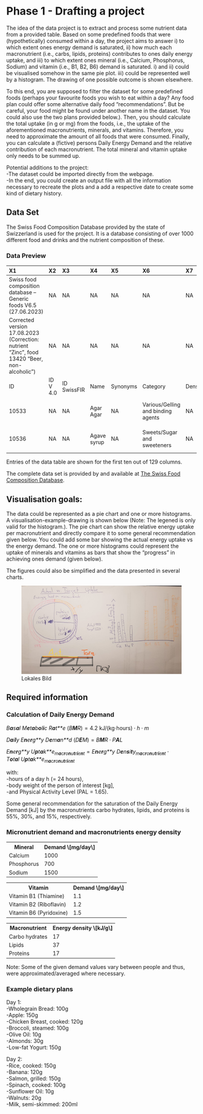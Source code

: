 # Phase 1 - Drafting a project

The idea of the data project is to extract and process some nutrient
data from a provided table. Based on some predefined foods that were
(hypothetically) consumed within a day, the project aims to answer i) to
which extent ones energy demand is saturated, ii) how much each
macronutrient (i.e., carbs, lipids, proteins) contributes to ones daily
energy uptake, and iii) to which extent ones mineral (i.e., Calcium,
Phosphorus, Sodium) and vitamin (i.e., B1, B2, B6) demand is saturated.
i) and ii) could be visualised somehow in the same pie plot. iii) could
be represented well by a histogram. The drawing of one possible outcome
is shown elsewhere.

To this end, you are supposed to filter the dataset for some predefined
foods (perhaps your favourite foods you wish to eat within a day? Any
food plan could offer some alternative daily food “recommendations”. But
be careful, your food might be found under another name in the dataset.
You could also use the two plans provided below.). Then, you should
calculate the total uptake (in g or mg) from the foods, i.e., the uptake
of the aforementioned macronutrients, minerals, and vitamins. Therefore,
you need to approximate the amount of all foods that were consumed.
Finally, you can calculate a (fictive) persons Daily Energy Demand and
the relative contribution of each macronutrient. The total mineral and
vitamin uptake only needs to be summed up.

Potential additions to the project:  
-The dataset could be imported directly from the webpage.  
-In the end, you could create an output file with all the information
necessary to recreate the plots and a add a respective date to create
some kind of dietary history.

## Data Set

The Swiss Food Composition Database provided by the state of Swizzerland
is used for the project. It is a database consisting of over 1000
different food and drinks and the nutrient composition of these.

### Data Preview

<table>
<colgroup>
<col style="width: 37%" />
<col style="width: 3%" />
<col style="width: 4%" />
<col style="width: 4%" />
<col style="width: 3%" />
<col style="width: 14%" />
<col style="width: 3%" />
<col style="width: 9%" />
<col style="width: 9%" />
<col style="width: 8%" />
</colgroup>
<thead>
<tr class="header">
<th style="text-align: left;">X1</th>
<th style="text-align: left;">X2</th>
<th style="text-align: left;">X3</th>
<th style="text-align: left;">X4</th>
<th style="text-align: left;">X5</th>
<th style="text-align: left;">X6</th>
<th style="text-align: left;">X7</th>
<th style="text-align: left;">X8</th>
<th style="text-align: left;">X9</th>
<th style="text-align: left;">X10</th>
</tr>
</thead>
<tbody>
<tr class="odd">
<td style="text-align: left;">Swiss food composition database – Generic
foods V6.5 (27.06.2023)</td>
<td style="text-align: left;">NA</td>
<td style="text-align: left;">NA</td>
<td style="text-align: left;">NA</td>
<td style="text-align: left;">NA</td>
<td style="text-align: left;">NA</td>
<td style="text-align: left;">NA</td>
<td style="text-align: left;">NA</td>
<td style="text-align: left;">NA</td>
<td style="text-align: left;">NA</td>
</tr>
<tr class="even">
<td style="text-align: left;">Corrected version 17.08.2023 (Correction:
nutrient “Zinc”, food 13420 “Beer, non-alcoholic”)</td>
<td style="text-align: left;">NA</td>
<td style="text-align: left;">NA</td>
<td style="text-align: left;">NA</td>
<td style="text-align: left;">NA</td>
<td style="text-align: left;">NA</td>
<td style="text-align: left;">NA</td>
<td style="text-align: left;">NA</td>
<td style="text-align: left;">NA</td>
<td style="text-align: left;">NA</td>
</tr>
<tr class="odd">
<td style="text-align: left;">ID</td>
<td style="text-align: left;">ID V 4.0</td>
<td style="text-align: left;">ID SwissFIR</td>
<td style="text-align: left;">Name</td>
<td style="text-align: left;">Synonyms</td>
<td style="text-align: left;">Category</td>
<td style="text-align: left;">Density</td>
<td style="text-align: left;">Matrix unit</td>
<td style="text-align: left;">Energy, kilojoules (kJ)</td>
<td style="text-align: left;">Derivation of value</td>
</tr>
<tr class="even">
<td style="text-align: left;">10533</td>
<td style="text-align: left;">NA</td>
<td style="text-align: left;">NA</td>
<td style="text-align: left;">Agar Agar</td>
<td style="text-align: left;">NA</td>
<td style="text-align: left;">Various/Gelling and binding agents</td>
<td style="text-align: left;">NA</td>
<td style="text-align: left;">per 100g edible portion</td>
<td style="text-align: left;">641</td>
<td style="text-align: left;">Automated calculation</td>
</tr>
<tr class="odd">
<td style="text-align: left;">10536</td>
<td style="text-align: left;">NA</td>
<td style="text-align: left;">NA</td>
<td style="text-align: left;">Agave syrup</td>
<td style="text-align: left;">NA</td>
<td style="text-align: left;">Sweets/Sugar and sweeteners</td>
<td style="text-align: left;">NA</td>
<td style="text-align: left;">per 100g edible portion</td>
<td style="text-align: left;">1240</td>
<td style="text-align: left;">Automated calculation</td>
</tr>
</tbody>
</table>

Entries of the data table are shown for the first ten out of 129
columns.

The complete data set is provided by and available at [The Swiss Food
Composition Database](https://naehrwertdaten.ch/en/downloads/).

## Visualisation goals:

The data could be represented as a pie chart and one or more histograms.
A visualisation-example-drawing is shown below (Note: The legened is
only valid for the histogram.). The pie chart can show the relative
energy uptake per macronutrient and directly compare it to some general
recommendation given below. You could add some bar showing the actual
energy uptake vs the energy demand. The one or more histograms could
represent the uptake of minerals and vitamins as bars that show the
“progress” in achieving ones demand (given below).

The figures could also be simplified and the data presented in several
charts.

<figure>
<img src="SketchOfAPlot.jpeg" title="Lokale Datei" alt="Lokales Bild" />
<figcaption aria-hidden="true">Lokales Bild</figcaption>
</figure>

## Required information

### Calculation of Daily Energy Demand

  

*B**a**s**a**l* *M**e**t**a**b**o**l**i**c* *R**a**t**e* (*B**M**R*) = 4.2 kJ/(kg⋅hours) ⋅ *h* ⋅ *m*

*D**a**i**l**y* *E**n**e**r**g**y* *D**e**m**a**n**d* (*D**E**M*) = *B**M**R* ⋅ *P**A**L*

*E**n**e**r**g**y* *U**p**t**a**k**e*<sub>*m**a**c**r**o**n**u**t**r**i**e**n**t*</sub> = *E**n**e**r**g**y* *D**e**n**s**i**t**y*<sub>*m**a**c**r**o**n**u**t**r**i**e**n**t*</sub> ⋅ *T**o**t**a**l* *U**p**t**a**k**e*<sub>*m**a**c**r**o**n**u**t**r**i**e**n**t*</sub>

with:  
-hours of a day h (= 24 hours),  
-body weight of the person of interest \[kg\],  
-and Physical Activity Level (PAL = 1.65).

Some general recommendation for the saturation of the Daily Energy
Demand \[kJ\] by the macronutrients carbo hydrates, lipids, and proteins
is 55%, 30%, and 15%, respectively.

### Micronutrient demand and macronutrients energy density

<!-- Erste Tabelle -->
<table>
<tr>
<th>
Mineral
</th>
<th>
Demand \[mg/day\]
</th>
</tr>
<tr>
<td>
Calcium
</td>
<td>
1000
</td>
</tr>
<tr>
<td>
Phosphorus
</td>
<td>
700
</td>
</tr>
<tr>
<td>
Sodium
</td>
<td>
1500
</td>
</tr>
</table>
<!-- Zweite Tabelle -->
<table>
<tr>
<th>
Vitamin
</th>
<th>
Demand \[mg/day\]
</th>
</tr>
<tr>
<td>
Vitamin B1 (Thiamine)
</td>
<td>
1.1
</td>
</tr>
<tr>
<td>
Vitamin B2 (Riboflavin)
</td>
<td>
1.2
</td>
</tr>
<tr>
<td>
Vitamin B6 (Pyridoxine)
</td>
<td>
1.5
</td>
</tr>
</table>
<!-- Dritte Tabelle -->
<table>
<tr>
<th>
Macronutrient
</th>
<th>
Energy density \[kJ/g\]
</th>
</tr>
<tr>
<td>
Carbo hydrates
</td>
<td>
17
</td>
</tr>
<tr>
<td>
Lipids
</td>
<td>
37
</td>
</tr>
<tr>
<td>
Proteins
</td>
<td>
17
</td>
</tr>
</table>

  
  
  
Note: Some of the given demand values vary between people and thus, were
approximated/averaged where necessary.

### Example dietary plans

Day 1:  
-Wholegrain Bread: 100g  
-Apple: 150g  
-Chicken Breast, cooked: 120g  
-Broccoli, steamed: 100g  
-Olive Oil: 10g  
-Almonds: 30g  
-Low-fat Yogurt: 150g  

  
Day 2:  
-Rice, cooked: 150g  
-Banana: 120g  
-Salmon, grilled: 150g  
-Spinach, cooked: 100g  
-Sunflower Oil: 10g  
-Walnuts: 20g  
-Milk, semi-skimmed: 200ml  
